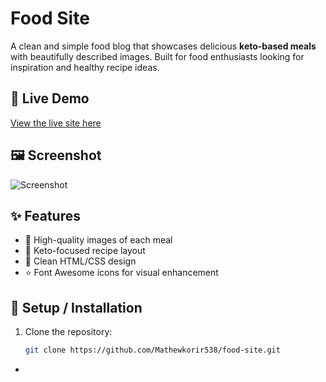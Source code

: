 # Food Site

A clean and simple food blog that showcases delicious **keto-based meals** with beautifully described images. Built for food enthusiasts looking for inspiration and healthy recipe ideas.

## 🔗 Live Demo

[View the live site here](https://mathewkorir538.github.io/food-site/)

## 🖼️ Screenshot

![Screenshot](screenshot.png)

## ✨ Features

- 🥗 High-quality images of each meal
- 🍳 Keto-focused recipe layout
- 🎨 Clean HTML/CSS design
- ⭐ Font Awesome icons for visual enhancement

## 🚀 Setup / Installation

1. Clone the repository:
   ```bash
   git clone https://github.com/Mathewkorir538/food-site.git


*